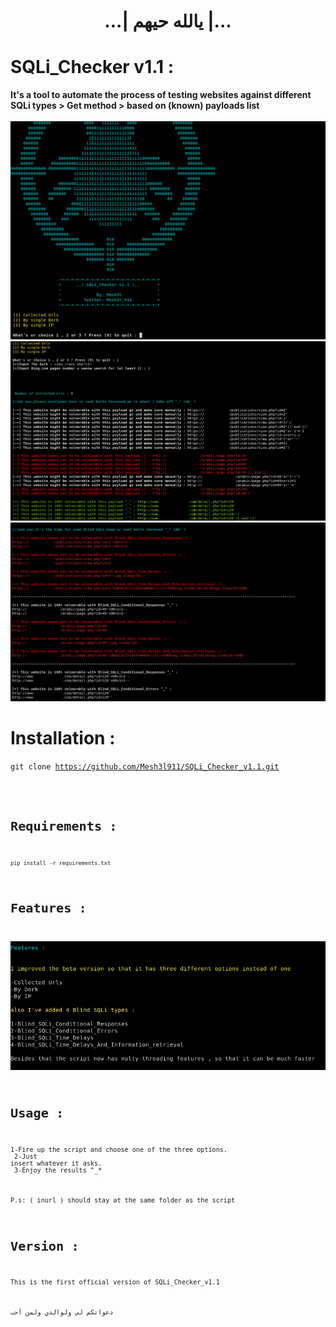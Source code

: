 # <center>...| يالله حيهم |...</center>

# SQLi_Checker v1.1 :
<b>It's a tool to automate the process of testing websites against different SQLi types > Get method > based on (known) payloads list</b><br>
<br>
![](pic.png)  <br>
![](pic1.png) 
![](pic2.png) 
<br>

# Installation :
<code>git clone https://github.com/Mesh3l911/SQLi_Checker_v1.1.git<code>
<br>

# Requirements :

<code>pip install -r requirements.txt</code>

# Features :<br>
![](Features.png)
<br>
# Usage :

1-Fire up the script and choose one of the three options.<br>
2-Just insert whatever it asks.<br>
3-Enjoy the results ^_*<br>

P.s: ( inurl ) should stay at the same folder as the script
<br>
# Version :

This is the first official version of SQLi_Checker_v1.1

  دعواتكم لي ولوالدي ولمن أحب
